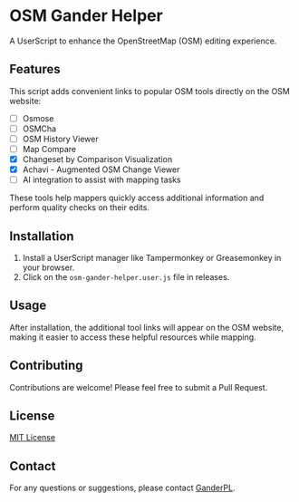 # OSM Gander Helper

A UserScript to enhance the OpenStreetMap (OSM) editing experience.

## Features

This script adds convenient links to popular OSM tools directly on the OSM website:

- [ ] Osmose
- [ ] OSMCha
- [ ] OSM History Viewer
- [ ] Map Compare
- [x] Changeset by Comparison Visualization
- [x] Achavi - Augmented OSM Change Viewer
- [ ] AI integration to assist with mapping tasks

These tools help mappers quickly access additional information and perform quality checks on their edits.

## Installation

1. Install a UserScript manager like Tampermonkey or Greasemonkey in your browser.
2. Click on the `osm-gander-helper.user.js` file in releases.

## Usage

After installation, the additional tool links will appear on the OSM website, making it easier to access these helpful resources while mapping.

## Contributing

Contributions are welcome! Please feel free to submit a Pull Request.

## License

[MIT License](LICENSE)

## Contact

For any questions or suggestions, please contact [GanderPL](https://www.openstreetmap.org/user/GanderPL).
